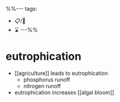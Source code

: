 %%---
tags:
- 📋/🔑
- ⌛
---%%

# eutrophication

- [[agriculture]] leads to eutrophication
	- phosphorus runoff 
	- nitrogen runoff
- eutrophication increases [[algal bloom]]